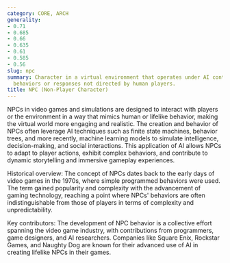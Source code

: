```yaml
---
category: CORE, ARCH
generality:
- 0.71
- 0.685
- 0.66
- 0.635
- 0.61
- 0.585
- 0.56
slug: npc
summary: Character in a virtual environment that operates under AI control, exhibiting
  behaviors or responses not directed by human players.
title: NPC (Non-Player Character)
---
```


NPCs in video games and simulations are designed to interact with players or the environment in a way that mimics human or lifelike behavior, making the virtual world more engaging and realistic. The creation and behavior of NPCs often leverage AI techniques such as finite state machines, behavior trees, and more recently, machine learning models to simulate intelligence, decision-making, and social interactions. This application of AI allows NPCs to adapt to player actions, exhibit complex behaviors, and contribute to dynamic storytelling and immersive gameplay experiences.

Historical overview: The concept of NPCs dates back to the early days of video games in the 1970s, where simple programmed behaviors were used. The term gained popularity and complexity with the advancement of gaming technology, reaching a point where NPCs' behaviors are often indistinguishable from those of players in terms of complexity and unpredictability.

Key contributors: The development of NPC behavior is a collective effort spanning the video game industry, with contributions from programmers, game designers, and AI researchers. Companies like Square Enix, Rockstar Games, and Naughty Dog are known for their advanced use of AI in creating lifelike NPCs in their games.